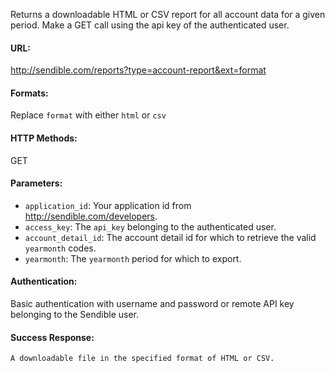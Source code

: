 Returns a downloadable HTML or CSV report for all account data for a given period. Make a GET call using the api key of the authenticated user.

#### URL: ####
http://sendible.com/reports?type=account-report&ext=format

#### Formats: ####
Replace `format` with either `html` or `csv`

#### HTTP Methods: ####
GET

#### Parameters: ####
  * `application_id`: Your application id from http://sendible.com/developers.
  * `access_key`: The `api_key` belonging to the authenticated user.
  * `account_detail_id`: The account detail id for which to retrieve the valid `yearmonth` codes.
  * `yearmonth`: The `yearmonth` period for which to export.

#### Authentication: ####
Basic authentication with username and password or remote API key belonging to the Sendible user.

#### Success Response: ####
```
A downloadable file in the specified format of HTML or CSV.
```